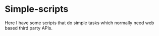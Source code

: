 # Simple-scripts
Here I have some scripts that do simple tasks which normally need web based third party APIs.
